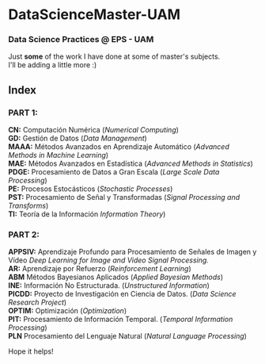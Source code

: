 # DataScienceMaster-UAM
### Data Science Practices @ EPS - UAM


Just **some** of the work I have done at some of master's subjects.\
I'll be adding a little more :)


## Index


### **PART 1:**

**CN:** Computación Numérica (*Numerical Computing*)\
**GD:** Gestión de Datos  (*Data Management*)\
**MAAA:** Métodos Avanzados en Aprendizaje Automático  (*Advanced Methods in Machine Learning*)\
**MAE:** Métodos Avanzados en Estadística  (*Advanced Methods in Statistics*)\
**PDGE:** Procesamiento de Datos a Gran Escala  (*Large Scale Data Processing*)\
**PE:** Procesos Estocásticos  (*Stochastic Processes*)\
**PST:** Procesamiento de Señal y Transformadas  (*Signal Processing and Transforms*)\
**TI:** Teoría de la Información *Information Theory*)

### **PART 2:**

**APPSIV:** Aprendizaje Profundo para Procesamiento de Señales de Imagen y Vídeo *Deep Learning for Image and Video Signal Processing.*\
**AR:** Aprendizaje por Refuerzo  (*Reinforcement Learning*)\
**ABM** Métodos Bayesianos Aplicados  (*Applied Bayesian Methods*)\
**INE:** Información No Estructurada. (*Unstructured Information*)\
**PICDD:** Proyecto de Investigación en Ciencia de Datos. (*Data Science Research Project*)\
**OPTIM:** Optimización (*Optimization*)\
**PIT:** Procesamiento de Información Temporal. (*Temporal Information Processing*)\
**PLN** Procesamiento del Lenguaje Natural (*Natural Language Processing*)



Hope it helps!
